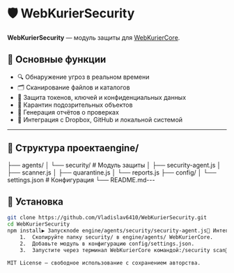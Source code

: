 # 🛡 WebKurierSecurity

**WebKurierSecurity** — модуль защиты для [WebKurierCore](https://github.com/Vladislav6410/WebKurierCore).

## 📌 Основные функции
- 🔍 Обнаружение угроз в реальном времени
- 🗂 Сканирование файлов и каталогов
- 🔑 Защита токенов, ключей и конфиденциальных данных
- 🛑 Карантин подозрительных объектов
- 📄 Генерация отчётов о проверках
- 🔐 Интеграция с Dropbox, GitHub и локальной системой

---

## 📂 Структура проектаengine/
├── agents/
│    └── security/      # Модуль защиты
│         ├── security-agent.js
│         ├── scanner.js
│         ├── quarantine.js
│         └── reports.js
├── config/
│    └── settings.json  # Конфигурация
└── README.md---

## 🚀 Установка
```bash
git clone https://github.com/Vladislav6410/WebKurierSecurity.git
cd WebKurierSecurity
npm install▶ Запускnode engine/agents/security/security-agent.js🧩 Интеграция с WebKurierCore
	1.	Скопируйте папку security/ в engine/agents/ WebKurierCore.
	2.	Добавьте модуль в конфигурацию config/settings.json.
	3.	Запустите через терминал WebKurierCore командой:/security scan📜 Лицензия

MIT License — свободное использование с сохранением авторства.
